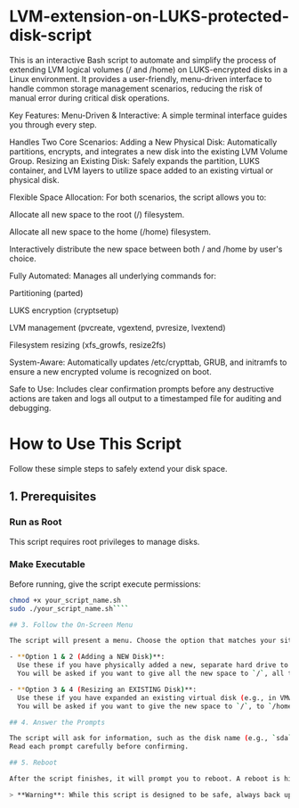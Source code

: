 # LVM-extension-on-LUKS-protected-disk-script
This is an interactive Bash script to automate and simplify the process of extending LVM logical volumes (/ and /home) on LUKS-encrypted disks in a Linux environment. It provides a user-friendly, menu-driven interface to handle common storage management scenarios, reducing the risk of manual error during critical disk operations.

Key Features:
Menu-Driven & Interactive: A simple terminal interface guides you through every step.

Handles Two Core Scenarios:
Adding a New Physical Disk: Automatically partitions, encrypts, and integrates a new disk into the existing LVM Volume Group.
Resizing an Existing Disk: Safely expands the partition, LUKS container, and LVM layers to utilize space added to an existing virtual or physical disk.

Flexible Space Allocation: For both scenarios, the script allows you to:

Allocate all new space to the root (/) filesystem.

Allocate all new space to the home (/home) filesystem.

Interactively distribute the new space between both / and /home by user's choice.

Fully Automated: Manages all underlying commands for:

Partitioning (parted)

LUKS encryption (cryptsetup)

LVM management (pvcreate, vgextend, pvresize, lvextend)

Filesystem resizing (xfs_growfs, resize2fs)

System-Aware: Automatically updates /etc/crypttab, GRUB, and initramfs to ensure a new encrypted volume is recognized on boot.

Safe to Use: Includes clear confirmation prompts before any destructive actions are taken and logs all output to a timestamped file for auditing and debugging.

# How to Use This Script

Follow these simple steps to safely extend your disk space.

## 1. Prerequisites

### Run as Root
This script requires root privileges to manage disks.

### Make Executable
Before running, give the script execute permissions:

```bash
chmod +x your_script_name.sh
sudo ./your_script_name.sh````

## 3. Follow the On-Screen Menu

The script will present a menu. Choose the option that matches your situation:

- **Option 1 & 2 (Adding a NEW Disk)**:  
  Use these if you have physically added a new, separate hard drive to the system.  
  You will be asked if you want to give all the new space to `/`, all to `/home`, or split it between them.

- **Option 3 & 4 (Resizing an EXISTING Disk)**:  
  Use these if you have expanded an existing virtual disk (e.g., in VMware, VirtualBox, or a cloud provider).  
  You will be asked if you want to give the new space to `/`, to `/home`, or split it between them.

## 4. Answer the Prompts

The script will ask for information, such as the disk name (e.g., `sda`, `sdb`, etc.) and how much space you want to allocate.  
Read each prompt carefully before confirming.

## 5. Reboot

After the script finishes, it will prompt you to reboot. A reboot is highly recommended to ensure the system correctly applies all changes.

> **Warning**: While this script is designed to be safe, always back up critical data before performing any disk management operations.
